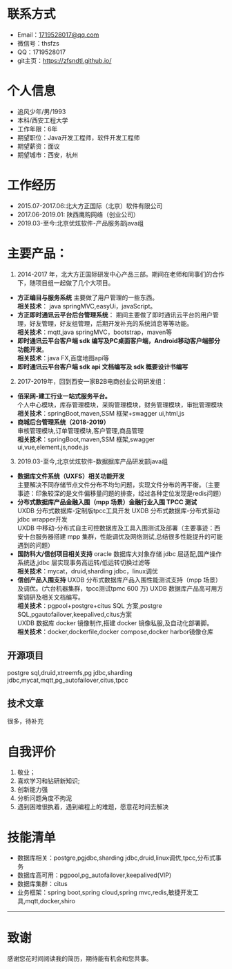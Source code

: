 
# 联系方式

- Email：1719528017@qq.com
- 微信号：thsfzs
- QQ：1719528017
- git主页：https://zfsndtl.github.io/

# 个人信息

 - 追风少年/男/1993 
 - 本科/西安工程大学
 - 工作年限：6年
 - 期望职位：Java开发工程师，软件开发工程师
 - 期望薪资：面议
 - 期望城市：西安，杭州


# 工作经历

- 2015.07-2017.06:北大方正国际（北京）软件有限公司  
- 2017.06-2019.01: 陕西鹰购网络（创业公司） 
- 2019.03-至今:北京优炫软件-产品服务部java组  


# 主要产品：
1. 2014-2017 年，北大方正国际研发中心产品三部。期间在老师和同事们的合作下，随项目组一起做了几个大项目。  
- **方正编目与服务系统**
  主要做了用户管理的一些东西。  
  **相关技术**： java springMVC,easyUi，javaScript。  
- **方正即时通讯云平台后台管理系统**：
期间主要做了即时通讯云平台的用户管理，好友管理，好友组管理，后期开发补充的系统消息等等功能。  
**相关技术**：mqtt,java springMVC，bootstrap，maven等  
- **即时通讯云平台客户端 sdk 编写及PC桌面客户端，Android移动客户端部分功能开发**。  
**相关技术**：java FX,百度地图api等  
- **即时通讯云平台客户端 sdk api 文档编写及 sdk 概要设计书编写**  

2. 2017-2019年，回到西安一家B2B电商创业公司研发组：  
- **佰采网-建工行业一站式服务平台。**  
个人中心模块，库存管理模块，采购管理模块，财务管理模块，审批管理模块  
**相关技术**：springBoot,maven,SSM 框架+swagger ui,html,js   
- **商城后台管理系统（2018-2019）**   
审核管理模块,订单管理模块,客户管理,商品管理  
**相关技术**：springBoot,maven,SSM 框架,swagger ui,vue,element.js,node.js  

3. 2019.03-至今,北京优炫软件-数据据库产品研发部java组  
- **数据库文件系统（UXFS）相关功能开发**  
主要解决不同存储节点文件分布不均匀问题，实现文件分布的再平衡。（主要事迹：印象较深的是文件偏移量问题的排查，经过各种定位发现是redis问题）  
- **分布式数据库产品金融入围（mpp 场景）金融行业入围 TPCC 测试**   
   UXDB 分布式数据库-定制版tpcc工具开发 
   UXDB 分布式数据库-分布式驱动 jdbc wrapper开发  
   UXDB 中移动-分布式自主可控数据库及工具入围测试及部署（主要事迹：西安十台服务器搭建 mpp 集群，性能调优及网络测试,总结很多性能提升的可能遇到的问题）  
- **国防科大/信创项目相关支持**
   oracle 数据库大对象存储 jdbc 层适配,国产操作系统适,jdbc 层实现事务高运转/低运转切换过滤等  
**相关技术**：mycat，druid,sharding jdbc，linux调优
- **信创产品入围支持**
   UXDB 分布式数据库产品入围性能测试支持（mpp 场景）及调优。(六台机器集群，tpcc测试tpmc 600 万)
   UXDB 数据库产品高可用方案调研及相关文档编写。  
 **相关技术**：pgpool+postgre+citus SQL 方案,postgre SQL,pgautofailover,keepalived,citus方案  
   UXDB 数据库 docker 镜像制作,搭建 docker 镜像私服,及自动化部署脚。  
 **相关技术**：docker,dockerfile,docker compose,docker harbor镜像仓库

  

## 开源项目

  postgre sql,druid,xtreemfs,pg jdbc,sharding jdbc,mycat,mqtt,pg_autofailover,citus,tpcc

## 技术文章

很多，待补充

# 自我评价
1. 敬业；
2. 喜欢学习和钻研新知识; 
3. 创新能力强 
4. 分析问题角度不拘泥 
5. 遇到困难很执着，遇到编程上的难题，愿意花时间去解决
    
# 技能清单
- 数据库相关：postgre,pgjdbc,sharding jdbc,druid,linux调优,tpcc,分布式事务  
- 数据库高可用：pgpool,pg_autofailover,keepalived(VIP) 
- 数据库集群：citus  
- 业务框架：spring boot,spring cloud,spring mvc,redis,敏捷开发工具,mqtt,docker,shiro
      
---      
# 致谢
感谢您花时间阅读我的简历，期待能有机会和您共事。
      
